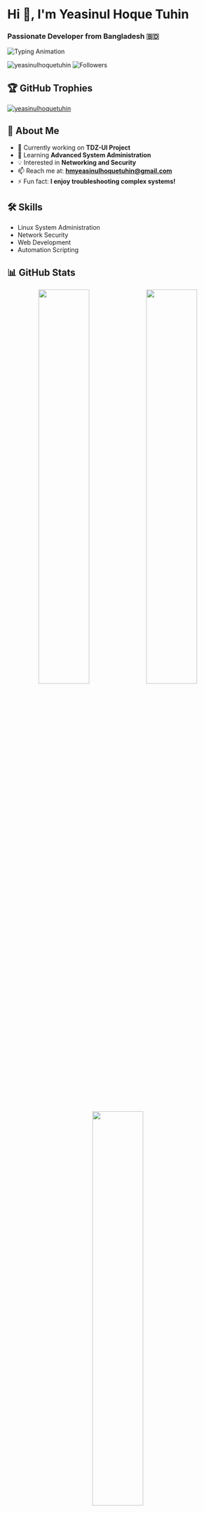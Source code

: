 
# Hi 👋, I'm Yeasinul Hoque Tuhin
### Passionate Developer from Bangladesh 🇧🇩

![Typing Animation](https://readme-typing-svg.herokuapp.com?color=%23F70B10&size=27&lines=Welcome+to+my+GitHub+Profile;Exploring+New+Technologies;Building+Innovative+Solutions)

<p align="left"> 
  <img src="https://komarev.com/ghpvc/?username=yeasinulhoquetuhin&label=Profile%20views&color=0e75b6&style=flat" alt="yeasinulhoquetuhin" /> 
  <img src="https://img.shields.io/github/followers/yeasinulhoquetuhin?label=Followers" alt="Followers" />
</p>

## 🏆 GitHub Trophies
<p align="left">
  <a href="https://github.com/ryo-ma/github-profile-trophy">
    <img src="https://github-profile-trophy.vercel.app/?username=yeasinulhoquetuhin&theme=onedark&row=2&column=3" alt="yeasinulhoquetuhin" />
  </a>
</p>

## 🌟 About Me
- 🔭 Currently working on **TDZ-UI Project**
- 🌱 Learning **Advanced System Administration**
- 💡 Interested in **Networking and Security**
- 📫 Reach me at: **hmyeasinulhoquetuhin@gmail.com**
- ⚡ Fun fact: **I enjoy troubleshooting complex systems!**

## 🛠️ Skills
- Linux System Administration
- Network Security
- Web Development
- Automation Scripting

## 📊 GitHub Stats

<div align="center">
  <img width="48%" src="https://github-readme-stats.vercel.app/api?username=yeasinulhoquetuhin&show_icons=true&theme=radical" />
  <img width="48%" src="https://github-readme-streak-stats.herokuapp.com/?user=yeasinulhoquetuhin&theme=radical" />
</div>

<div align="center">
  <img width="48%" src="https://github-readme-stats.vercel.app/api/top-langs/?username=yeasinulhoquetuhin&layout=compact&theme=radical" />
</div>

## 🤝 Connect With Me

<p align="center">
  <a href="https://www.facebook.com/m.yeasinulhoquetuhin" target="_blank">
    <img src="https://img.shields.io/badge/Facebook-1877F2?style=for-the-badge&logo=facebook&logoColor=white" alt="Facebook"/>
  </a>
  <a href="https://t.me/+H38YPe-apxE2OTFl" target="_blank">
    <img src="https://img.shields.io/badge/Telegram-2CA5E0?style=for-the-badge&logo=telegram&logoColor=white" alt="Telegram"/>
  </a>
  <a href="mailto:hmyeasinulhoquetuhin@gmail.com" target="_blank">
    <img src="https://img.shields.io/badge/Gmail-D14836?style=for-the-badge&logo=gmail&logoColor=white" alt="Gmail"/>
  </a>
  <a href="https://www.youtube.com/@TuhinDroidZone" target="_blank">
    <img src="https://img.shields.io/badge/YouTube-FF0000?style=for-the-badge&logo=youtube&logoColor=white" alt="YouTube"/>
  </a>
  <a href="https://tuhin-droid.zone.id" target="_blank">
    <img src="https://img.shields.io/badge/Website-4285F4?style=for-the-badge&logo=google-chrome&logoColor=white" alt="Website"/>
  </a>
</p>

## 🎯 Current Projects
- [Tdz VPS Panel](https://github.com/yeasinulhoquetuhin) - Advanced Web Panel
- Network Security Tools Development
- Linux Automation Scripts

## 💭 Quote
> "Security is not a product, but a process." - Bruce Schneier
